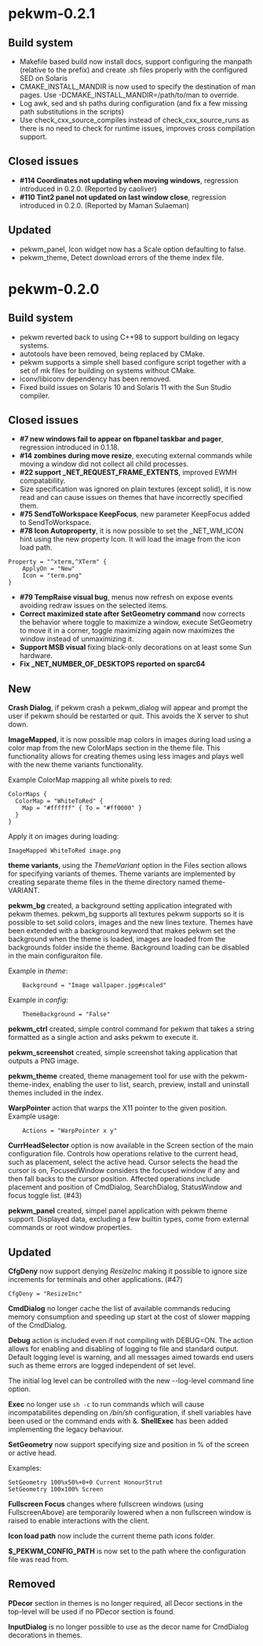 pekwm-0.2.1
===========

Build system
------------

* Makefile based build now install docs, support configuring the
  manpath (relative to the prefix) and create .sh files properly with
  the configured SED on Solaris
* CMAKE_INSTALL_MANDIR is now used to specify the destination of
  man pages. Use -DCMAKE_INSTALL_MANDIR=/path/to/man to override.
* Log awk, sed and sh paths during configuration (and fix a few missing
  path substitutions in the scripts)
* Use check_cxx_source_compiles instead of check_cxx_source_runs as
  there is no need to check for runtime issues, improves cross compilation
  support.

Closed issues
-------------

* **#114 Coordinates not updating when moving windows**,
  regression introduced in 0.2.0. (Reported by caoliver)
* **#110 Tint2 panel not updated on last window close**,
  regression introduced in 0.2.0. (Reported by Maman Sulaeman)

Updated
-------

* pekwm_panel, Icon widget now has a Scale option defaulting to false.
* pekwm_theme, Detect download errors of the theme index file.

pekwm-0.2.0
===========

Build system
------------

* pekwm reverted back to using C++98 to support building on legacy
  systems.
* autotools have been removed, being replaced by CMake.
* pekwm supports a simple shell based configure script together with a
  set of mk files for building on systems without CMake.
* iconv/libiconv dependency has been removed.
* Fixed build issues on Solaris 10 and Solaris 11 with the Sun Studio
  compiler.

Closed issues
-------------

* **#7 new windows fail to appear on fbpanel taskbar and pager**,
  regression introduced in 0.1.18.
* **#14 zombines during move resize**, executing external commands
  while moving a window did not collect all child processes.
* **#22 support _NET_REQUEST_FRAME_EXTENTS**, improved EWMH compatability.
* Size specification was ignored on plain textures (except solid),
  it is now read and can cause issues on themes that have incorrectly
  specified them.
* **#75 SendToWorkspace KeepFocus**, new parameter KeepFocus added to
  SendToWorkspace.
* **#78 Icon Autoproperty**, it is now possible to set the _NET_WM_ICON
  hint using the new property Icon. It will load the image from the icon
  load path.

```
Property = "^xterm,^XTerm" {
    ApplyOn = "New"
    Icon = "term.png"
}
```
* **#79 TempRaise visual bug**, menus now refresh on expose events
  avoiding redraw issues on the selected items.
* **Correct maximized state after SetGeometry command** now corrects
  the behavior where toggle to maximize a window, execute SetGeometry
  to move it in a corner, toggle maximizing again now maximizes the
  window instead of unmaximizing it.
* **Support MSB visual** fixing black-only decorations on at least
  some Sun hardware.
* **Fix _NET_NUMBER_OF_DESKTOPS reported on sparc64**

New
---

**Crash Dialog**, if pekwm crash a pekwm_dialog will appear and prompt
the user if pekwm should be restarted or quit. This avoids the X
server to shut down.

**ImageMapped**, it is now possible map colors in images during load
using a color map from the new ColorMaps section in the theme
file. This functionality allows for creating themes using less images
and plays well with the new theme variants functionality.

Example ColorMap mapping all white pixels to red:

```
ColorMaps {
  ColorMap = "WhiteToRed" {
    Map = "#ffffff" { To = "#ff0000" }
  }
}
```

Apply it on images during loading:

```
ImageMapped WhiteToRed image.png
```

**theme variants**, using the _ThemeVariant_ option in the Files
section allows for specifying variants of themes. Theme variants are
implemented by creating separate theme files in the theme directory
named theme-VARIANT.

**pekwm_bg** created, a background setting application integrated with
pekwm themes. pekwm_bg supports all textures pekwm supports so it is
possible to set solid colors, images and the new lines texture. Themes
have been extended with a background keyword that makes pekwm set the
background when the theme is loaded, images are loaded from the
backgrounds folder inside the theme. Background loading can be
disabled in the main configuraiton file.

Example in _theme_:

```
    Background = "Image wallpaper.jpg#scaled"
```

Example in _config_:

```
    ThemeBackground = "False"
```

**pekwm_ctrl** created, simple control command for pekwm that takes
a string formatted as a single action and asks pekwm to execute it.

**pekwm_screenshot** created, simple screenshot taking application
that outputs a PNG image.

**pekwm_theme** created, theme management tool for use with the
pekwm-theme-index, enabling the user to list, search, preview,
install and uninstall themes included in the index.

**WarpPointer** action that warps the X11 pointer to the given
position. Example usage:

```
    Actions = "WarpPointer x y"
```

**CurrHeadSelector** option is now available in the Screen section of
the main configuration file. Controls how operations relative to the
current head, such as placement, select the active head. Cursor
selects the head the cursor is on, FocusedWindow considers the focused
window if any and then fall backs to the cursor position. Affected
operations include placement and position of CmdDialog, SearchDialog,
StatusWindow and focus toggle list. (#43)

**pekwm_panel** created, simpel panel application with pekwm theme
support. Displayed data, excluding a few builtin types, come from
external commands or root window properties.

Updated
-------

**CfgDeny** now support denying _ResizeInc_ making it possible to
ignore size increments for terminals and other applications. (#47)

```
CfgDeny = "ResizeInc"
```

**CmdDialog** no longer cache the list of available commands reducing
memory consumption and speeding up start at the cost of slower mapping
of the CmdDialog.

**Debug** action is included even if not compiling with DEBUG=ON. The
action allows for enabling and disabling of logging to file and
standard output. Default logging level is warning, and all messages
aimed towards end users such as theme errors are logged independent of
set level.

The initial log level can be controlled with the new --log-level
command line option.

**Exec** no longer use ``sh -c`` to run commands which will cause
incompatabilites depending on _/bin/sh_ configuration, if shell
variables have been used or the command ends with &. **ShellExec** has
been added implementing the legacy behaviour.

**SetGeometry** now support specifying size and position in % of the
screen or active head.

Examples:

```
SetGeometry 100%x50%+0+0 Current HonourStrut
SetGeometry 100x100% Screen
```

**Fullscreen Focus** changes where fullscreen windows (using
FullscreenAbove) are temporarily lowered when a non fullscreen window
is raised to enable interactions with the client.

**Icon load path** now include the current theme path icons folder.

**$_PEKWM_CONFIG_PATH** is now set to the path where the configuration
file was read from.

Removed
-------

**PDecor** section in themes is no longer required, all Decor sections
in the top-level will be used if no PDecor section is found.

**InputDialog** is no longer possible to use as the decor name for
CmdDialog decorations in themes.
